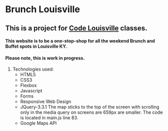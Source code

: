 # Brunch Louisville
## This is a project for [Code Louisville](https://www.codelouisville.org) classes.
#### This website is to be a one-stop-shop for all the weekend Brunch and Buffet spots in Louisville KY.

#### Please note, this is work in progress.

1. Technologies used:
    * HTML5
    * CSS3
    * Flexbox
    * Javascript
    * Forms
    * Responsive Web Design
    * JQuery-3.3.1
        The map sticks to the top of the screen with scrolling only in the media query on screens are 659px are smaller.  The code is located in main.js line 83.
    * Google Maps API
